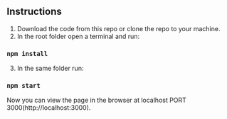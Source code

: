 ## Instructions 

1. Download the code from this repo or clone the repo to your machine. 
2. In the root folder open a terminal and run:
### `npm install`
3. In the same folder run:
### `npm start`

Now you can view the page in the browser at localhost PORT 3000(http://localhost:3000).
